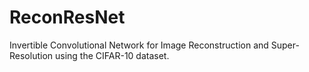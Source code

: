 # ReconResNet
Invertible Convolutional Network for Image Reconstruction and Super-Resolution using the CIFAR-10 dataset.
